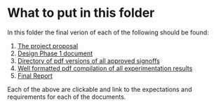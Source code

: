 # What to put in this folder

In this folder the final verion of each of the following should be found:

1. [The project proposal](https://github.com/TnTech-ECE/StarterRepo/blob/364141e6634a5ea8218900e1664af58cee2d57e7/Reports/ProjectProposal.md)
2. [Design Phase 1 document](https://github.com/TnTech-ECE/StarterRepo/blob/8979e1445f6a24c35b43196b08c25d6c5497d1a5/Reports/DesignPhase1.md)
3. [Directory of pdf versions of all approved signoffs](https://github.com/TnTech-ECE/StarterRepo/blob/86e8ce55ad51180324b18fb808f1b63c04d23d07/Reports/Signoffs/Readme.md)
4. [Well formatted pdf compilation of all experimentation results](url)
5. [Final Report](url)

Each of the above are clickable and link to the expectations and requirements for each of the documents.
